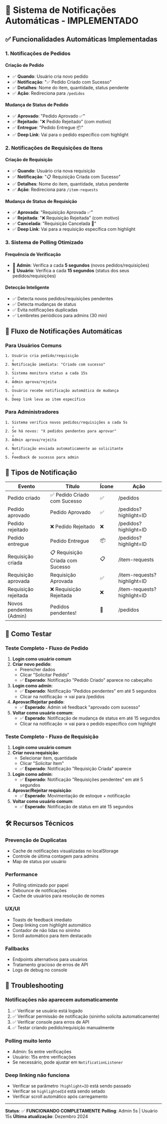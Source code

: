 # 🚀 Sistema de Notificações Automáticas - IMPLEMENTADO

## ✅ Funcionalidades Automáticas Implementadas

### **1. Notificações de Pedidos**

#### **Criação de Pedido**
- ✅ **Quando**: Usuário cria novo pedido
- ✅ **Notificação**: "✅ Pedido Criado com Sucesso"
- ✅ **Detalhes**: Nome do item, quantidade, status pendente
- ✅ **Ação**: Redireciona para `/pedidos`

#### **Mudança de Status de Pedido**
- ✅ **Aprovado**: "Pedido Aprovado ✅"
- ✅ **Rejeitado**: "❌ Pedido Rejeitado" (com motivo)
- ✅ **Entregue**: "Pedido Entregue 📦"
- ✅ **Deep Link**: Vai para o pedido específico com highlight

### **2. Notificações de Requisições de Itens**

#### **Criação de Requisição**
- ✅ **Quando**: Usuário cria nova requisição
- ✅ **Notificação**: "📋 Requisição Criada com Sucesso"
- ✅ **Detalhes**: Nome do item, quantidade, status pendente
- ✅ **Ação**: Redireciona para `/item-requests`

#### **Mudança de Status de Requisição**
- ✅ **Aprovada**: "Requisição Aprovada ✅"
- ✅ **Rejeitada**: "❌ Requisição Rejeitada" (com motivo)
- ✅ **Cancelada**: "Requisição Cancelada 🚫"
- ✅ **Deep Link**: Vai para a requisição específica com highlight

### **3. Sistema de Polling Otimizado**

#### **Frequência de Verificação**
- 👑 **Admin**: Verifica a cada **5 segundos** (novos pedidos/requisições)
- 👤 **Usuário**: Verifica a cada **15 segundos** (status dos seus pedidos/requisições)

#### **Detecção Inteligente**
- ✅ Detecta novos pedidos/requisições pendentes
- ✅ Detecta mudanças de status
- ✅ Evita notificações duplicadas
- ✅ Lembretes periódicos para admins (30 min)

## 🔄 Fluxo de Notificações Automáticas

### **Para Usuários Comuns**
```
1. Usuário cria pedido/requisição
   ↓
2. Notificação imediata: "Criado com sucesso"
   ↓
3. Sistema monitora status a cada 15s
   ↓
4. Admin aprova/rejeita
   ↓
5. Usuário recebe notificação automática de mudança
   ↓
6. Deep link leva ao item específico
```

### **Para Administradores**
```
1. Sistema verifica novos pedidos/requisições a cada 5s
   ↓
2. Se há novos: "X pedidos pendentes para aprovar"
   ↓
3. Admin aprova/rejeita
   ↓
4. Notificação enviada automaticamente ao solicitante
   ↓
5. Feedback de sucesso para admin
```

## 🎯 Tipos de Notificação

| Evento | Título | Ícone | Ação |
|--------|--------|-------|------|
| Pedido criado | ✅ Pedido Criado com Sucesso | ✅ | /pedidos |
| Pedido aprovado | Pedido Aprovado | ✅ | /pedidos?highlight=ID |
| Pedido rejeitado | ❌ Pedido Rejeitado | ❌ | /pedidos?highlight=ID |
| Pedido entregue | Pedido Entregue | 📦 | /pedidos?highlight=ID |
| Requisição criada | 📋 Requisição Criada com Sucesso | 📋 | /item-requests |
| Requisição aprovada | Requisição Aprovada | ✅ | /item-requests?highlight=ID |
| Requisição rejeitada | ❌ Requisição Rejeitada | ❌ | /item-requests?highlight=ID |
| Novos pendentes (Admin) | Pedidos pendentes! | 🔔 | /pedidos |

## 🧪 Como Testar

### **Teste Completo - Fluxo de Pedido**
1. **Login como usuário comum**
2. **Criar novo pedido**:
   - Preencher dados
   - Clicar "Solicitar Pedido"
   - ✅ **Esperado**: Notificação "Pedido Criado" aparece no cabeçalho
3. **Login como admin**:
   - ✅ **Esperado**: Notificação "Pedidos pendentes" em até 5 segundos
   - Clicar na notificação → vai para /pedidos
4. **Aprovar/Rejeitar pedido**:
   - ✅ **Esperado**: Admin vê feedback "aprovado com sucesso"
5. **Voltar como usuário comum**:
   - ✅ **Esperado**: Notificação de mudança de status em até 15 segundos
   - Clicar na notificação → vai para o pedido específico com highlight

### **Teste Completo - Fluxo de Requisição**
1. **Login como usuário comum**
2. **Criar nova requisição**:
   - Selecionar item, quantidade
   - Clicar "Solicitar Item"
   - ✅ **Esperado**: Notificação "Requisição Criada" aparece
3. **Login como admin**:
   - ✅ **Esperado**: Notificação "Requisições pendentes" em até 5 segundos
4. **Aprovar/Rejeitar requisição**:
   - ✅ **Esperado**: Movimentação de estoque + notificação
5. **Voltar como usuário comum**:
   - ✅ **Esperado**: Notificação de status em até 15 segundos

## 🛠️ Recursos Técnicos

### **Prevenção de Duplicatas**
- Cache de notificações visualizadas no localStorage
- Controle de última contagem para admins
- Map de status por usuário

### **Performance**
- Polling otimizado por papel
- Debounce de notificações
- Cache de usuários para resolução de nomes

### **UX/UI**
- Toasts de feedback imediato
- Deep linking com highlight automático
- Contador de não lidas no sininho
- Scroll automático para item destacado

### **Fallbacks**
- Endpoints alternativos para usuários
- Tratamento gracioso de erros de API
- Logs de debug no console

## 🚨 Troubleshooting

### **Notificações não aparecem automaticamente**
1. ✅ Verificar se usuário está logado
2. ✅ Verificar permissão de notificação (sininho solicita automaticamente)
3. ✅ Verificar console para erros de API
4. ✅ Testar criando pedido/requisição manualmente

### **Polling muito lento**
- Admin: 5s entre verificações
- Usuário: 15s entre verificações
- Se necessário, pode ajustar em `NotificationListener`

### **Deep linking não funciona**
- Verificar se parâmetro `?highlight=ID` está sendo passado
- Verificar se `highlightedId` está sendo setado
- Verificar scroll automático após carregamento

---

**Status**: ✅ **FUNCIONANDO COMPLETAMENTE**
**Polling**: Admin 5s | Usuário 15s
**Última atualização**: Dezembro 2024
